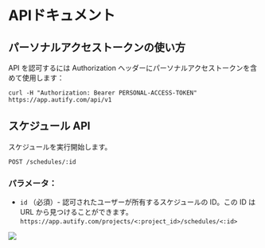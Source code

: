 # APIドキュメント

## パーソナルアクセストークンの使い方

API を認可するには Authorization ヘッダーにパーソナルアクセストークンを含めて使用します：

```
curl -H "Authorization: Bearer PERSONAL-ACCESS-TOKEN" https://app.autify.com/api/v1
```

## スケジュール API

スケジュールを実行開始します。

```
POST /schedules/:id
```

### パラメータ：

- `id` （必須）- 認可されたユーザーが所有するスケジュールの ID。この ID は URL から見つけることができます。 `https://app.autify.com/projects/<:project_id>/schedules/<:id>`

![](https://paper-attachments.dropbox.com/s_4D4D0D734A035220AE5A2053120BC0FB57F2BB2E117D5B16B3FAB4EB5D6E22D2_1557720980763_Screen+Shot+2019-05-13+at+13.16.01.png)
